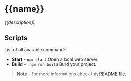 # {{name}}
*{{description}}*

## Scripts
List of all available commands:

* **Start** - `npm start` Open a local web server.
* **Build** - ` npm run build` Build your project.

> **Note** - For more informations check this [README file](https://github.com/luctst/webpack-config).
